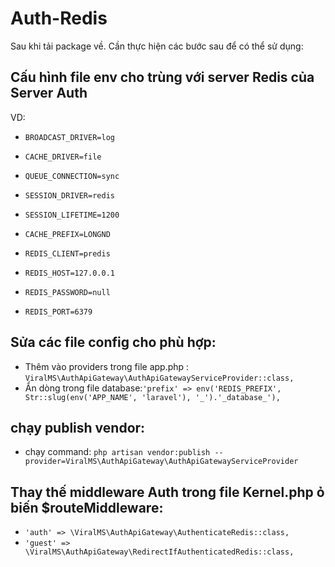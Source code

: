 # Auth-Redis

Sau khi tải package về. Cần thực hiện các bước sau để có thể sử dụng:
## Cấu hình file env cho trùng với server Redis của Server Auth
VD:
+ `BROADCAST_DRIVER=log`
+ `CACHE_DRIVER=file`
+ `QUEUE_CONNECTION=sync`
+ `SESSION_DRIVER=redis`
+ `SESSION_LIFETIME=1200`
+ `CACHE_PREFIX=LONGND`


+ `REDIS_CLIENT=predis`
+ `REDIS_HOST=127.0.0.1`
+ `REDIS_PASSWORD=null`
+ `REDIS_PORT=6379`
## Sửa các file config cho phù hợp:
+ Thêm vào providers trong file app.php : `ViralMS\AuthApiGateway\AuthApiGatewayServiceProvider::class,`
+ Ẩn dòng trong file database:`'prefix' => env('REDIS_PREFIX', Str::slug(env('APP_NAME', 'laravel'), '_').'_database_'),`


## chạy publish vendor:
+ chạy command: `php artisan vendor:publish --provider=ViralMS\AuthApiGateway\AuthApiGatewayServiceProvider`


## Thay thế middleware Auth trong file Kernel.php ỏ biến $routeMiddleware:
+ `'auth' => \ViralMS\AuthApiGateway\AuthenticateRedis::class,`
+ `'guest' => \ViralMS\AuthApiGateway\RedirectIfAuthenticatedRedis::class,`
